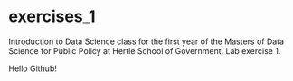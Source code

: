 # exercises_1
Introduction to Data Science class for the first year of the Masters of Data Science for Public Policy at Hertie School of Government. Lab exercise 1.

Hello Github!
